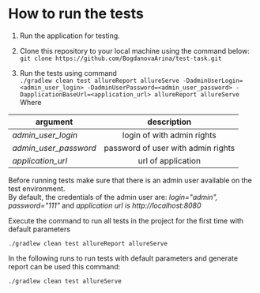 # How to run the tests
1. Run the application for testing.

2. Clone this repository to your local machine using the command below: 
   <br>`git clone https://github.com/BogdanovaArina/test-task.git`
3. Run the tests using command
<br> `./gradlew clean test allureReport allureServe -DadminUserLogin=<admin_user_login> -DadminUserPassword=<admin_user_password> -DapplicationBaseUrl=<application_url> allureReport allureServe`
<br> Where

|argument       | description           |
   | ------------- |:-------------:| 
| _admin_user_login_      | login of with admin rights | 
| _admin_user_password_     | password of user with admin rights     |  
|  _application_url_ |url of application     |
   
Before running tests make sure that there is an admin user available on the test environment. 
<br>By default, the credentials of the admin user are: _login="admin", password="111"_ and _application url is http://localhost:8080_ 
<br>

Execute the command to run all tests in the project for the first time with default parameters

`./gradlew clean test allureReport allureServe`

In the following runs to run tests with default parameters and generate report can be used this command:

`./gradlew clean test allureServe`
